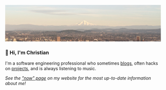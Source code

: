 <!--
**emmercm/emmercm** is a ✨ _special_ ✨ repository because its `README.md` (this file) appears on your GitHub profile.

Here are some ideas to get you started:

- 🔭 I’m currently working on ...
- 🌱 I’m currently learning ...
- 👯 I’m looking to collaborate on ...
- 🤔 I’m looking for help with ...
- 💬 Ask me about ...
- 📫 How to reach me: ...
- 😄 Pronouns: ...
- ⚡ Fun fact: ...
-->

![Portland, OR](PXL_20220109_001230796.jpg)

### 👋 Hi, I'm Christian

I'm a software engineering professional who sometimes [blogs](https://emmer.dev/), often hacks on [projects](https://emmer.dev/projects/), and is always listening to music.

_See the ["now" page](https://emmer.dev/now/) on my website for the most up-to-date information about me!_
